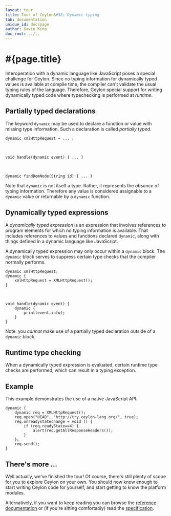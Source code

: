 ```yaml
---
layout: tour
title: Tour of Ceylon&#58; Dynamic typing
tab: documentation
unique_id: docspage
author: Gavin King
doc_root: ../..
---
```


# #{page.title}

Interoperation with a dynamic language like JavaScript poses a special
challenge for Ceylon. Since no typing information for dynamically typed 
values is available at compile time, the compiler can't validate the
usual typing rules of the language. Therefore, Ceylon special support
for writing dynamically typed code where typechecking is performed at
_runtime_.

## Partially typed declarations

The keyword `dynamic` may be used to declare a function or value with
missing type information. Such a declaration is called _partially typed_.

<!-- try: -->
    dynamic xmlHttpRequest = ... ;

<br/>

<!-- try: -->
    void handle(dynamic event) { ... }

<!-- try: -->
<br/>

    dynamic findDomNode(String id) { ... }

Note that `dynamic` is not itself a type. Rather, it represents the
_absence_ of typing information. Therefore any value is considered
assignable to a `dynamic` value or returnable by a `dynamic` function.

## Dynamically typed expressions

A _dynamically typed expression_ is an expression that involves 
references to program elements for which no typing information is
available. That includes references to values and functions
declared `dynamic`, along with things defined in a dynamic language
like JavaScript.

A dynamically typed expression may only occur within a `dynamic`
block. The `dynamic` block serves to suppress certain type checks
that the compiler normally performs.

<!-- try: -->
    dynamic xmlHttpRequest;
    dynamic {
        xmlHttpRequest = XMLHttpRequest();
    }

<br/>

<!-- try: -->
    void handle(dynamic event) {
        dynamic {
            print(event.info);
        }
    }

Note: you _cannot_ make use of a partially typed declaration
outside of a `dynamic` block.

## Runtime type checking

When a dynamically typed expression is evaluated, certain
runtime type checks are performed, which can result in a 
typing exception.

## Example

This example demonstrates the use of a native JavaScript API:

    dynamic { 
        dynamic req = XMLHttpRequest();
        req.open("HEAD", "http://try.ceylon-lang.org/", true);
        req.onreadystatechange = void () {
            if (req.readyState==4) {
                alert(req.getAllResponseHeaders());
            }
        };
        req.send();
    }

## There's more ...

Well actually, we've finished the tour! Of course, there's still plenty of 
scope for you to explore Ceylon on your own. You should now know enough to 
start writing Ceylon code for yourself, and start getting to know the 
platform modules.

Alternatively, if you want to keep reading you can browse the 
[reference documentation](#{page.doc_root}/reference) or (if you're sitting 
comfortably) read the [specification](#{site.urls.spec_current}).
